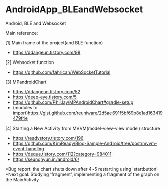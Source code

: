 # AndroidApp_BLEandWebsocket
Android, BLE and Websocket

Main reference: 

[1] Main frame of the project(and BLE function)
  -  https://ddangeun.tistory.com/98

[2] Websocket function                            
  -  https://github.com/fahrican/WebSocketTutorial

[3] MPandroidChart
  - https://ddangeun.tistory.com/52
  - https://deep-eye.tistory.com/5
  - https://github.com/PhilJay/MPAndroidChart#gradle-setup
  - (modules to import)https://gist.github.com/reuniware/2d5ae691f5bf69b8e1ad163419479f4e


[4] Starting a New Activity from MVVM(model-view-view model) structure
  - https://readystory.tistory.com/196
  - https://github.com/KimReady/Blog-Sample-Android/tree/post/mvvm-event-handling
  - https://deque.tistory.com/112?category=984011
  - https://seunghyun.in/android/6/

*Bug report: the chart shuts down after 4~5 restarting using 'startbutton'
*Next goal: Studying 'fragment', implementing a fragment of the graph on the MainActivity
